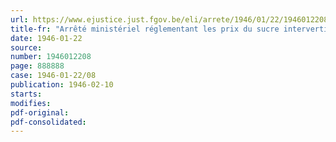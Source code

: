```yaml
---
url: https://www.ejustice.just.fgov.be/eli/arrete/1946/01/22/1946012208/justel
title-fr: "Arrêté ministériel réglementant les prix du sucre interverti de consommation, du miel artificiel, du sirop d'or, du sirop de vergeoise, de la crème de sucre et du sirop simple P.B.4."
date: 1946-01-22
source:
number: 1946012208
page: 888888
case: 1946-01-22/08
publication: 1946-02-10
starts:
modifies:
pdf-original:
pdf-consolidated:
---
```



